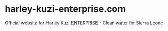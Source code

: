 # harley-kuzi-enterprise.com
Official website for Harley Kuzi ENTERPRISE - Clean water for Sierra Leone
